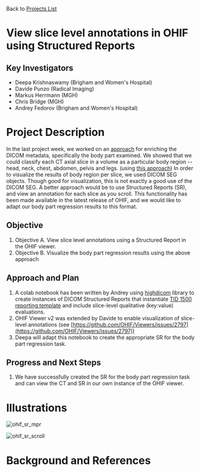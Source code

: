 Back to [Projects List](../../README.md#ProjectsList)

# View slice level annotations in OHIF using Structured Reports

## Key Investigators

- Deepa Krishnaswamy (Brigham and Women's Hospital)
- Davide Punzo (Radical Imaging)
- Markus Herrmann (MGH)
- Chris Bridge (MGH)
- Andrey Fedorov (Brigham and Women's Hospital)

# Project Description

In the last project week, we worked on an [approach](https://projectweek.na-mic.org/PW36_2022_Virtual/Projects/IDCBodyPartRegression/) for enriching the DICOM metadata, specifically the body part examined.
We showed that we could classify each CT axial slice in a volume as a particular body region -- head, neck, chest, abdomen, pelvis and legs. (using [this approach](https://arxiv.org/abs/2110.09148))
In order to visualize the results of body region per slice, we used DICOM SEG objects. Though good for visualization, this is not exactly a good use of the DICOM SEG.
A better approach would be to use Structured Reports (SR), and view an annotation for each slice as you scroll. This functionality has been made available in the latest release of OHIF, and we would like to adapt our body part regression results to this format.

## Objective

<!-- Describe here WHAT you would like to achieve (what you will have as end result). -->

1. Objective A. View slice level annotations using a Structured Report in the OHIF viewer.
1. Objective B. Visualize the body part regression results using the above approach

## Approach and Plan

<!-- Describe here HOW you would like to achieve the objectives stated above. -->

1. A colab notebook has been written by Andrey using [highdicom](https://github.com/herrmannlab/highdicom) library to create instances of DICOM Structured Reports that instantiate [TID 1500 reporting template](https://dicom.nema.org/medical/dicom/current/output/chtml/part16/chapter_A.html#sect_TID_1500) and include slice-level qualitative (key:value) evaluations.
2. OHIF Viewer v2 was extended by Davide to enable visualization of slice-level annotations (see [https://github.com/OHIF/Viewers/issues/2797](https://github.com/OHIF/Viewers/issues/2797))
3. Deepa will adapt this notebook to create the appropriate SR for the body part regression task.

## Progress and Next Steps

<!-- Update this section as you make progress, describing of what you have ACTUALLY DONE. If there are specific steps that you could not complete then you can describe them here, too. -->

1. We have successfully created the SR for the body part regression task and can view the CT and SR in our own instance of the OHIF viewer.

# Illustrations

<!-- Add pictures and links to videos that demonstrate what has been accomplished.
![Description of picture](Example2.jpg)
![Some more images](Example2.jpg)
-->

![ohif_sr_mpr](https://user-images.githubusercontent.com/59979551/176761836-a36a8fbf-e29b-4fb7-8ebb-3c60fc54b9db.JPG)

![ohif_sr_scroll](https://user-images.githubusercontent.com/59979551/176781588-50285b10-c341-4f95-bf34-1c771f800c6c.gif)


# Background and References

<!-- If you developed any software, include link to the source code repository. If possible, also add links to sample data, and to any relevant publications. -->
